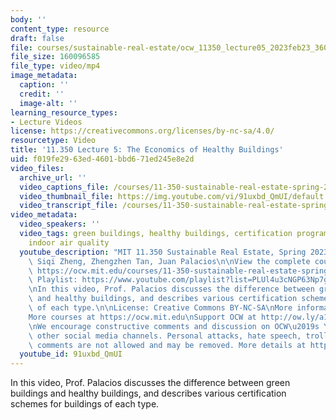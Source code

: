 ```yaml
---
body: ''
content_type: resource
draft: false
file: courses/sustainable-real-estate/ocw_11350_lecture05_2023feb23_360p_16_9.mp4
file_size: 160096585
file_type: video/mp4
image_metadata:
  caption: ''
  credit: ''
  image-alt: ''
learning_resource_types:
- Lecture Videos
license: https://creativecommons.org/licenses/by-nc-sa/4.0/
resourcetype: Video
title: '11.350 Lecture 5: The Economics of Healthy Buildings'
uid: f019fe29-63ed-4601-bbd6-71ed245e8e2d
video_files:
  archive_url: ''
  video_captions_file: /courses/11-350-sustainable-real-estate-spring-2023/1g6j_PQn_ehhG8pu-CREEAJee0aYYic9Y_transcript.webvtt
  video_thumbnail_file: https://img.youtube.com/vi/91uxbd_QmUI/default.jpg
  video_transcript_file: /courses/11-350-sustainable-real-estate-spring-2023/1g6j_PQn_ehhG8pu-CREEAJee0aYYic9Y_transcript.pdf
video_metadata:
  video_speakers: ''
  video_tags: green buildings, healthy buildings, certification programs, LEED, BREEAM,
    indoor air quality
  youtube_description: "MIT 11.350 Sustainable Real Estate, Spring 2023\nInstructors:\
    \ Siqi Zheng, Zhengzhen Tan, Juan Palacios\n\nView the complete course (or resource):\
    \ https://ocw.mit.edu/courses/11-350-sustainable-real-estate-spring-2023/\nYouTube\
    \ Playlist: https://www.youtube.com/playlist?list=PLUl4u3cNGP63Np7g0Xtk939LL9OwJ-OuW\n\
    \nIn this video, Prof. Palacios discusses the difference between green buildings\
    \ and healthy buildings, and describes various certification schemes for buildings\
    \ of each type.\n\nLicense: Creative Commons BY-NC-SA\nMore information at https://ocw.mit.edu/terms\n\
    More courses at https://ocw.mit.edu\nSupport OCW at http://ow.ly/a1If50zVRlQ\n\
    \nWe encourage constructive comments and discussion on OCW\u2019s YouTube and\
    \ other social media channels. Personal attacks, hate speech, trolling, and inappropriate\
    \ comments are not allowed and may be removed. More details at https://ocw.mit.edu/comments."
  youtube_id: 91uxbd_QmUI
---
```

In this video, Prof. Palacios discusses the difference between green buildings and healthy buildings, and describes various certification schemes for buildings of each type.